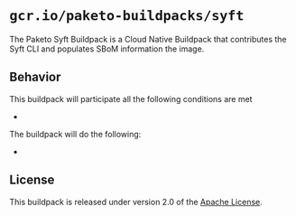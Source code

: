 # `gcr.io/paketo-buildpacks/syft`

The Paketo Syft Buildpack is a Cloud Native Buildpack that contributes the Syft CLI and populates SBoM information the image.

## Behavior

This buildpack will participate all the following conditions are met

*

The buildpack will do the following:

*

## License

This buildpack is released under version 2.0 of the [Apache License][a].

[a]: http://www.apache.org/licenses/LICENSE-2.0
